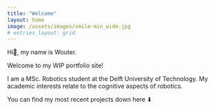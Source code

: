 ```yaml
---
title: "Welcome"
layout: home
image: /assets/images/smile-min_wide.jpg
# entries_layout: grid
---
```


Hi👋, my name is Wouter.

Welcome to my WIP portfolio site!

I am a MSc. Robotics student at the Delft University of Technology.
My academic interests relate to the cognitive aspects of robotics.

You can find my most recent projects down here ⬇
